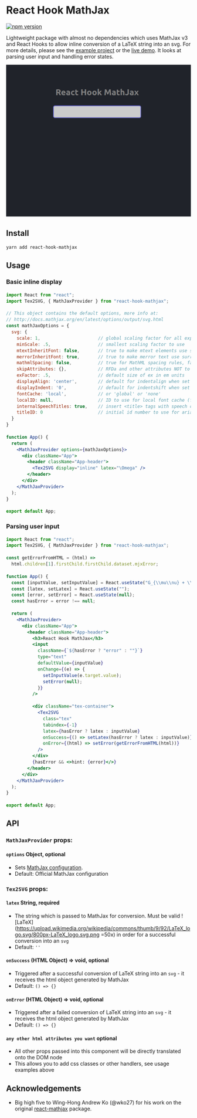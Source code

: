 # React Hook MathJax

[![npm version](https://badge.fury.io/js/react-hook-mathjax.svg)](https://badge.fury.io/js/react-hook-mathjax)

Lightweight package with almost no dependencies which uses MathJax
v3 and React Hooks to allow inline conversion of a LaTeX string into an svg. For more details, please see the 
[example project](https://github.com/jpribyl/react-hook-mathjax/tree/master/example) or the [live demo](https://johnpribyl.com/react-hook-mathjax/). 
It looks at parsing user input and handling error states.

![Example of usage](/example_input.gif)

## Install
```
yarn add react-hook-mathjax
```

## Usage

### Basic inline display

```jsx
import React from "react";
import Tex2SVG, { MathJaxProvider } from "react-hook-mathjax";

// This object contains the default options, more info at:
// http://docs.mathjax.org/en/latest/options/output/svg.html 
const mathJaxOptions = {
  svg: {
    scale: 1,                      // global scaling factor for all expressions
    minScale: .5,                  // smallest scaling factor to use
    mtextInheritFont: false,       // true to make mtext elements use surrounding font
    merrorInheritFont: true,       // true to make merror text use surrounding font
    mathmlSpacing: false,          // true for MathML spacing rules, false for TeX rules
    skipAttributes: {},            // RFDa and other attributes NOT to copy to the output
    exFactor: .5,                  // default size of ex in em units
    displayAlign: 'center',        // default for indentalign when set to 'auto'
    displayIndent: '0',            // default for indentshift when set to 'auto'
    fontCache: 'local',            // or 'global' or 'none'
    localID: null,                 // ID to use for local font cache (for single equation processing)
    internalSpeechTitles: true,    // insert <title> tags with speech content
    titleID: 0                     // initial id number to use for aria-labeledby titles
  }
}

function App() {
  return (
    <MathJaxProvider options={mathJaxOptions}>
      <div className="App">
        <header className="App-header">
          <Tex2SVG display="inline" latex="\Omega" />
        </header>
      </div>
    </MathJaxProvider>
  );
}

export default App;
```
### Parsing user input

```jsx
import React from "react";
import Tex2SVG, { MathJaxProvider } from "react-hook-mathjax";

const getErrorFromHTML = (html) =>
  html.children[1].firstChild.firstChild.dataset.mjxError;

function App() {
  const [inputValue, setInputValue] = React.useState("G_{\\mu\\nu} + \\Lambda g_{\\mu\\nu} = \\kappa T_{\\mu\\nu}");
  const [latex, setLatex] = React.useState("");
  const [error, setError] = React.useState(null);
  const hasError = error !== null;

  return (
    <MathJaxProvider>
      <div className="App">
        <header className="App-header">
          <h3>React Hook MathJax</h3>
          <input
            className={`${hasError ? "error" : ""}`}
            type="text"
            defaultValue={inputValue}
            onChange={(e) => {
              setInputValue(e.target.value);
              setError(null);
            }}
          />

          <div className="tex-container">
            <Tex2SVG
              class="tex"
              tabindex={-1}
              latex={hasError ? latex : inputValue}
              onSuccess={() => setLatex(hasError ? latex : inputValue)}
              onError={(html) => setError(getErrorFromHTML(html))}
            />
          </div>
          {hasError && <>hint: {error}</>}
        </header>
      </div>
    </MathJaxProvider>
  );
}

export default App;

```


## API

### `MathJaxProvider` props:
#### `options` Object, optional
- Sets [MathJax configuration](http://docs.mathjax.org/en/latest/options/index.html?highlight=hub.config#configuration-objects). 
- Default: Official MathJax configuration

### `Tex2SVG` props:
#### `latex` String, required
- The string which is passed to MathJax for conversion. Must be valid ![LaTeX](https://upload.wikimedia.org/wikipedia/commons/thumb/9/92/LaTeX_logo.svg/800px-LaTeX_logo.svg.png =50x) in order for a successful conversion into an `svg`
- Default: `''`

#### `onSuccess` (HTML Object) => void, optional
- Triggered after a successful conversion of LaTeX string into an `svg` - it receives the html object generated by MathJax
- Default: `() => {}`

#### `onError` (HTML Object) => void, optional
- Triggered after a failed conversion of LaTeX string into an `svg` - it receives the html object generated by MathJax
- Default: `() => {}`

#### `any other html attributes you want`  optional
- All other props passed into this component will be directly translated onto the DOM node
- This allows you to add css  classes or other handlers, see usage examples above



## Acknowledgements
- Big high five to Wing-Hong Andrew Ko (@wko27) for his work on the original [react-mathjax](https://github.com/wko27/react-mathjax) package.

